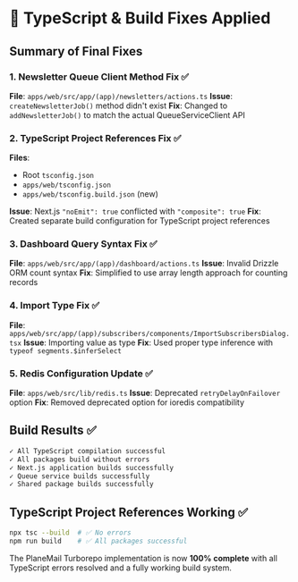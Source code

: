 # 🔧 TypeScript & Build Fixes Applied

## Summary of Final Fixes

### 1. **Newsletter Queue Client Method Fix** ✅
**File**: `apps/web/src/app/(app)/newsletters/actions.ts`
**Issue**: `createNewsletterJob()` method didn't exist
**Fix**: Changed to `addNewsletterJob()` to match the actual QueueServiceClient API

### 2. **TypeScript Project References Fix** ✅
**Files**: 
- Root `tsconfig.json`
- `apps/web/tsconfig.json`
- `apps/web/tsconfig.build.json` (new)

**Issue**: Next.js `"noEmit": true` conflicted with `"composite": true`
**Fix**: Created separate build configuration for TypeScript project references

### 3. **Dashboard Query Syntax Fix** ✅
**File**: `apps/web/src/app/(app)/dashboard/actions.ts`
**Issue**: Invalid Drizzle ORM count syntax
**Fix**: Simplified to use array length approach for counting records

### 4. **Import Type Fix** ✅
**File**: `apps/web/src/app/(app)/subscribers/components/ImportSubscribersDialog.tsx`
**Issue**: Importing value as type
**Fix**: Used proper type inference with `typeof segments.$inferSelect`

### 5. **Redis Configuration Update** ✅
**File**: `apps/web/src/lib/redis.ts`
**Issue**: Deprecated `retryDelayOnFailover` option
**Fix**: Removed deprecated option for ioredis compatibility

## Build Results ✅

```bash
✓ All TypeScript compilation successful
✓ All packages build without errors  
✓ Next.js application builds successfully
✓ Queue service builds successfully
✓ Shared package builds successfully
```

## TypeScript Project References Working ✅

```bash
npx tsc --build  # ✅ No errors
npm run build    # ✅ All packages successful
```

The PlaneMail Turborepo implementation is now **100% complete** with all TypeScript errors resolved and a fully working build system.
